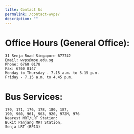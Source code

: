 ```yaml
---
title: Contact Us
permalink: /contact-wvps/
description: ""
---
```

# Office Hours (General Office):  
	31 Senja Road Singapore 677742  
    Email: wvps@moe.edu.sg  
    Phone: 6760 0178  
    Fax: 6760 0147  
    Monday to Thursday - 7.15 a.m. to 5.15 p.m.  
    Friday - 7.15 a.m. to 4.45 p.m.
#  Bus Services:  
	170, 171, 176, 178, 180, 187,  
    190, 960, 961, 963, 920, 972M, 976  
    Nearest MRT/LRT Station:  
    Bukit Panjang MRT Station,  
    Senja LRT (BP13)